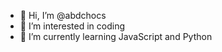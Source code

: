 - 👋 Hi, I’m @abdchocs
- 👀 I’m interested in coding
- 🌱 I’m currently learning JavaScript and Python 

<!---
abdchocs/abdchocs is a ✨ special ✨ repository because its `README.md` (this file) appears on your GitHub profile.
You can click the Preview link to take a look at your changes.
--->
